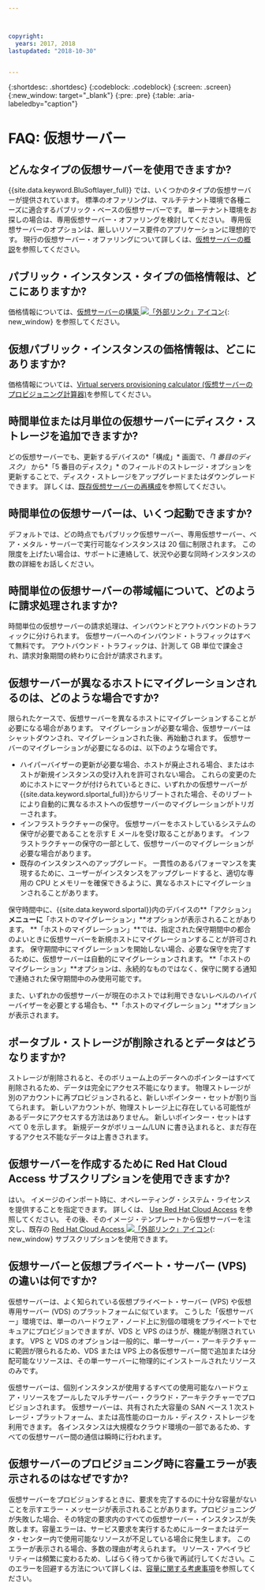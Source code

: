 ```yaml
---



copyright:
  years: 2017, 2018
lastupdated: "2018-10-30"


---
```


{:shortdesc: .shortdesc}
{:codeblock: .codeblock}
{:screen: .screen}
{:new_window: target="_blank"}
{:pre: .pre}
{:table: .aria-labeledby="caption"}


# FAQ: 仮想サーバー  

## どんなタイプの仮想サーバーを使用できますか?
{{site.data.keyword.BluSoftlayer_full}} では、いくつかのタイプの仮想サーバーが提供されています。 標準のオファリングは、マルチテナント環境で各種ニーズに適合するパブリック・ベースの仮想サーバーです。 単一テナント環境をお探しの場合は、専用仮想サーバー・オファリングを検討してください。 専用仮想サーバーのオプションは、厳しいリソース要件のアプリケーションに理想的です。 現行の仮想サーバー・オファリングについて詳しくは、[仮想サーバーの概説](../vsi/vsi_index.html)を参照してください。

## パブリック・インスタンス・タイプの価格情報は、どこにありますか?
価格情報については、[仮想サーバーの構築 ![「外部リンク」アイコン](../icons/launch-glyph.svg "「外部リンク」アイコン")](https://www.ibm.com/cloud-computing/bluemix/virtual-servers){: new_window} を参照してください。

## 仮想パブリック・インスタンスの価格情報は、どこにありますか?
価格情報については、[Virtual servers provisioning calculator (仮想サーバーのプロビジョニング計算器)](https://www.ibm.com/cloud-computing/bluemix/virtual-servers/calculator)を参照してください。

## 時間単位または月単位の仮想サーバーにディスク・ストレージを追加できますか?
どの仮想サーバーでも、更新するデバイスの*「構成」* 画面で、*「1 番目のディスク」* から*「5 番目のディスク」* のフィールドのストレージ・オプションを更新することで、ディスク・ストレージをアップグレードまたはダウングレードできます。 詳しくは、[既存仮想サーバーの再構成](../vsi/vsi_reconfigure.html)を参照してください。

## 時間単位の仮想サーバーは、いくつ起動できますか?

デフォルトでは、どの時点でもパブリック仮想サーバー、専用仮想サーバー、ベア・メタル・サーバーで実行可能なインスタンスは 20 個に制限されます。  この限度を上げたい場合は、サポートに連絡して、状況や必要な同時インスタンスの数の詳細をお話しください。

## 時間単位の仮想サーバーの帯域幅について、どのように請求処理されますか?

時間単位の仮想サーバーの請求処理は、インバウンドとアウトバウンドのトラフィックに分けられます。 仮想サーバーへのインバウンド・トラフィックはすべて無料です。 アウトバウンド・トラフィックは、計測して GB 単位で課金され、請求対象期間の終わりに合計が請求されます。

## 仮想サーバーが異なるホストにマイグレーションされるのは、どのような場合ですか?

限られたケースで、仮想サーバーを異なるホストにマイグレーションすることが必要になる場合があります。 マイグレーションが必要な場合、仮想サーバーはシャットダウンされ、マイグレーションされた後、再始動されます。 仮想サーバーのマイグレーションが必要になるのは、以下のような場合です。

* ハイパーバイザーの更新が必要な場合、ホストが廃止される場合、またはホストが新規インスタンスの受け入れを許可されない場合。 これらの変更のためにホストにマークが付けられているときに、いずれかの仮想サーバーが {{site.data.keyword.slportal_full}}からリブートされた場合、そのリブートにより自動的に異なるホストへの仮想サーバーのマイグレーションがトリガーされます。
* インフラストラクチャーの保守。 仮想サーバーをホストしているシステムの保守が必要であることを示す E メールを受け取ることがあります。 インフラストラクチャーの保守の一部として、仮想サーバーのマイグレーションが必要な場合があります。
* 既存のインスタンスへのアップグレード。 一貫性のあるパフォーマンスを実現するために、ユーザーがインスタンスをアップグレードすると、適切な専用の CPU とメモリーを確保できるように、異なるホストにマイグレーションされることがあります。

保守時間中に、{{site.data.keyword.slportal}}内のデバイスの**「アクション」**メニューに**「ホストのマイグレーション」**オプションが表示されることがあります。 **「ホストのマイグレーション」**では、指定された保守期間中の都合のよいときに仮想サーバーを新規ホストにマイグレーションすることが許可されます。 保守期間中にマイグレーションを開始しない場合、必要な保守を完了するために、仮想サーバーは自動的にマイグレーションされます。 **「ホストのマイグレーション」**オプションは、永続的なものではなく、保守に関する通知で連絡された保守期間中のみ使用可能です。

また、いずれかの仮想サーバーが現在のホストでは利用できないレベルのハイパーバイザーを必要とする場合も、**「ホストのマイグレーション」**オプションが表示されます。

## ポータブル・ストレージが削除されるとデータはどうなりますか?

ストレージが削除されると、そのボリューム上のデータへのポインターはすべて削除されるため、データは完全にアクセス不能になります。 物理ストレージが別のアカウントに再プロビジョンされると、新しいポインター・セットが割り当てられます。 新しいアカウントが、物理ストレージ上に存在している可能性があるデータにアクセスする方法はありません。 新しいポインター・セットはすべて 0 を示します。 新規データがボリューム/LUN に書き込まれると、まだ存在するアクセス不能なデータは上書きされます。

## 仮想サーバーを作成するために Red Hat Cloud Access サブスクリプションを使用できますか?

はい。 イメージのインポート時に、オペレーティング・システム・ライセンスを提供することを指定できます。 詳しくは、 [Use Red Hat Cloud Access](../infrastructure/image-templates/use-red-hat-cloud-access.html) を参照してください。 その後、そのイメージ・テンプレートから仮想サーバーを注文し、既存の [Red Hat Cloud Access ![「外部リンク」アイコン](../icons/launch-glyph.svg "「外部リンク」アイコン")](https://www.redhat.com/en/technologies/cloud-computing/cloud-access){: new_window} サブスクリプションを使用できます。

## 仮想サーバーと仮想プライベート・サーバー (VPS) の違いは何ですか?

仮想サーバーは、よく知られている仮想プライベート・サーバー (VPS) や仮想専用サーバー (VDS) のプラットフォームに似ています。 こうした「仮想サーバー」環境では、単一のハードウェア・ノード上に別個の環境をプライベートでセキュアにプロビジョンできますが、VDS と VPS のほうが、機能が制限されています。 VPS と VDS のオプションは一般的に、単一サーバー・アーキテクチャーに範囲が限られるため、VDS または VPS 上の各仮想サーバー間で追加または分配可能なリソースは、その単一サーバーに物理的にインストールされたリソースのみです。

仮想サーバーは、個別インスタンスが使用するすべての使用可能なハードウェア・リソースをプールしたマルチサーバー・クラウド・アーキテクチャーでプロビジョンされます。 仮想サーバーは、共有された大容量の SAN ベース 1 次ストレージ・プラットフォーム、または高性能のローカル・ディスク・ストレージを利用できます。 各インスタンスは大規模なクラウド環境の一部であるため、すべての仮想サーバー間の通信は瞬時に行われます。

<!--## I'm unable to connect to the virtualization API. How can I fix this?-->

<!--This error generally occurs because a password is outdated. To fix this, update the root or Administrator password for the virtual server's operating system in the {{site.data.keyword.slportal_full}}.-->

## 仮想サーバーのプロビジョニング時に容量エラーが表示されるのはなぜですか?

仮想サーバーをプロビジョンするときに、要求を完了するのに十分な容量がないことを示すエラー・メッセージが表示されることがあります。プロビジョニングが失敗した場合、その特定の要求内のすべての仮想サーバー・インスタンスが失敗します。容量エラーは、サービス要求を実行するためにルーターまたはデータ・センター内で使用可能なリソースが不足している場合に発生します。 このエラーが表示される場合、多数の理由が考えられます。 リソース・アベイラビリティーは頻繁に変わるため、しばらく待ってから後で再試行してください。このエラーを回避する方法について詳しくは、[容量に関する考慮事項](https://console.bluemix.net/docs/vsi/ts_capacity_bp.html)を参照してください。
